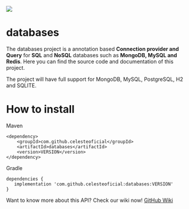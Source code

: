 [![](https://jitpack.io/v/celesteoficial/databases.svg)](https://jitpack.io/#celesteoficial/databases)

# databases

The databases project is a annotation based **Connection provider and Query** for **SQL** and **NoSQL** databases such as **MongoDB, MySQL and Redis**.
Here you can find the source code and documentation of this project.

The project will have full support for MongoDB, MySQL, PostgreSQL, H2 and SQLITE.

# How to install

Maven

```
<dependency>
    <groupId>com.github.celesteoficial</groupId>
    <artifactId>databases</artifactId>
    <version>VERSION</version>
</dependency>
```

Gradle

```
dependencies {
   implementation 'com.github.celesteoficial:databases:VERSION'
}
```

Want to know more about this API? Check our wiki now! 
[GitHub Wiki](https://github.com/celesteoficial/databases/wiki)
